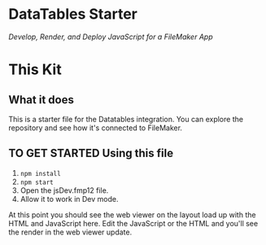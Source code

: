 # DataTables Starter

_Develop, Render, and Deploy JavaScript for a FileMaker App_

# This Kit

## What it does

This is a starter file for the Datatables integration. You can explore the repository and see how it's connected to FileMaker.

## TO GET STARTED Using this file

1. `npm install`
2. `npm start`
3. Open the jsDev.fmp12 file.
4. Allow it to work in Dev mode.

At this point you should see the web viewer on the layout load up with the HTML and JavaScript here. Edit the JavaScript or the HTML and you'll see the render in the web viewer update.
